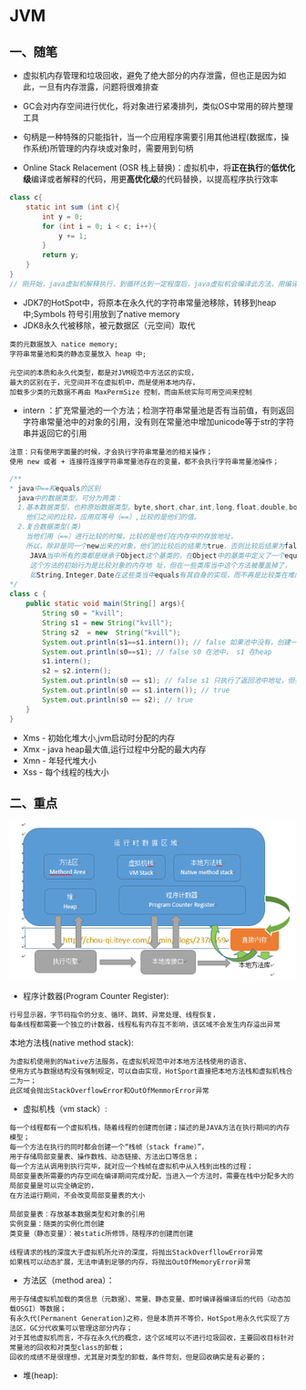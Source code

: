 # JVM
## 一、随笔

+ 虚拟机内存管理和垃圾回收，避免了绝大部分的内存泄露，但也正是因为如此，一旦有内存泄露，问题将很难排查

+ GC会对内存空间进行优化，将对象进行紧凑排列，类似OS中常用的碎片整理工具

+ 句柄是一种特殊的只能指针，当一个应用程序需要引用其他进程(数据库，操作系统)所管理的内存块或对象时，需要用到句柄

+ Online Stack Relacement (OSR 栈上替换)：虚拟机中，将**正在执行**的**低优化级**编译或者解释的代码，用更**高优化级**的代码替换，以提高程序执行效率
```java
class c{
    static int sum (int c){
        int y = 0;
        for (int i = 0; i < c; i++){
            y += 1;
        }
        return y;
    }
}
// 刚开始，java虚拟机解释执行，到循环达到一定程度后，java虚拟机会编译此方法，用编译后的代码代替解释执行
```

+ JDK7的HotSpot中，将原本在永久代的字符串常量池移除，转移到heap中;Symbols 符号引用放到了native memory
+ JDK8永久代被移除，被元数据区（元空间）取代
```text
类的元数据放入 natice memory;
字符串常量池和类的静态变量放入 heap 中;

元空间的本质和永久代类型，都是对JVM规范中方法区的实现，
最大的区别在于，元空间并不在虚拟机中，而是使用本地内存，
加载多少类的元数据不再由 MaxPermSize 控制，而由系统实际可用空间来控制
```
 + intern ：扩充常量池的一个方法；检测字符串常量池是否有当前值，有则返回字符串常量池中的对象的引用，没有则在常量池中增加unicode等于str的字符串并返回它的引用
 ```text
注意：只有使用字面量的时候，才会执行字符串常量池的相关操作；
使用 new 或者 + 连接符连接字符串常量池存在的变量，都不会执行字符串常量池操作；
```
```java
/**
* java中==和equals的区别
  java中的数据类型，可分为两类： 
  1.基本数据类型，也称原始数据类型。byte,short,char,int,long,float,double,boolean 
    他们之间的比较，应用双等号（==）,比较的是他们的值。 
  2.复合数据类型(类) 
    当他们用（==）进行比较的时候，比较的是他们在内存中的存放地址，
    所以，除非是同一个new出来的对象，他们的比较后的结果为true，否则比较后结果为false。
     JAVA当中所有的类都是继承于Object这个基类的，在Object中的基类中定义了一个equals的方法，
     这个方法的初始行为是比较对象的内存地 址，但在一些类库当中这个方法被覆盖掉了，
     如String,Integer,Date在这些类当中equals有其自身的实现，而不再是比较类在堆内存中的存放地址了。
*/
class c {
    public static void main(String[] args){
        String s0 = "kvill";
        String s1 = new String("kvill");
        String s2  = new  String("kvill");
        System.out.println(s1==s1.intern()); // false 如果池中没有，创建一个新的字符串，而不是引用heap中的地址
        System.out.println(s0==s1); // false s0 在池中， s1 在heap
        s1.intern();
        s2 = s2.intern();
        System.out.println(s0 == s1); // false s1 只执行了返回池中地址，但并为将这个地址的引用赋值 给 s1
        System.out.println(s0 == s1.intern()); // true
        System.out.println(s0 == s2); // true
    }
}
```

+ Xms - 初始化堆大小,jvm启动时分配的内存
+ Xmx - java heap最大值,运行过程中分配的最大内存
+ Xmn - 年轻代堆大小
+ Xss - 每个线程的栈大小

## 二、重点
![image](https://raw.githubusercontent.com/HejinYo/learn/master/assets/img/jvm.png)

+ 程序计数器(Program Counter Register):
```text
行号显示器，字节码指令的分支、循环、跳转、异常处理、线程恢复，
每条线程都需要一个独立的计数器，线程私有内存互不影响，该区域不会发生内存溢出异常
```

 本地方法栈(native method stack):
```text
为虚拟机使用到的Native方法服务，在虚拟机规范中对本地方法栈使用的语言、
使用方式与数据结构没有强制规定，可以自由实现，HotSport直接把本地方法栈和虚拟机栈合二为一；
此区域会抛出StackOverflowError和OutOfMemmorError异常
```


+ 虚拟机栈（vm stack）:
```text
每一个线程都有一个虚拟机栈，随着线程的创建而创建；描述的是JAVA方法在执行期间的内存模型；
每一个方法在执行的同时都会创建一个“栈帧（stack frame）”，
用于存储局部变量表、操作数栈、动态链接、方法出口等信息；
每一个方法从调用到执行完毕，就对应一个栈帧在虚拟机中从入栈到出栈的过程；
局部变量表所需要的内存空间在编译期间完成分配，当进入一个方法时，需要在栈中分配多大的局部变量是可以完全确定的，
在方法运行期间，不会改变局部变量表的大小

局部变量表：存放基本数据类型和对象的引用
实例变量：随类的实例化而创建
类变量（静态变量）：被static所修饰，随程序的创建而创建

线程请求的栈的深度大于虚拟机所允许的深度，将抛出StackOverfllowError异常
如果栈可以动态扩展，无法申请到足够的内存，将抛出OutOfMemoryError异常

```

+ 方法区（method area）：
```text
用于存储虚拟机加载的类信息（元数据）、常量、静态变量、即时编译器编译后的代码（动态加载OSGI）等数据；
有永久代(Permanent Generation)之称，但是本质并不等价，HotSpot用永久代实现了方法区，GC分代收集可以管理这部分内存；
对于其他虚拟机而言，不存在永久代的概念，这个区域可以不进行垃圾回收，主要回收目标针对常量池的回收和对类型class的卸载；
回收的成绩不是很理想，尤其是对类型的卸载，条件苛刻，但是回收确实是有必要的；

```

+ 堆(heap):